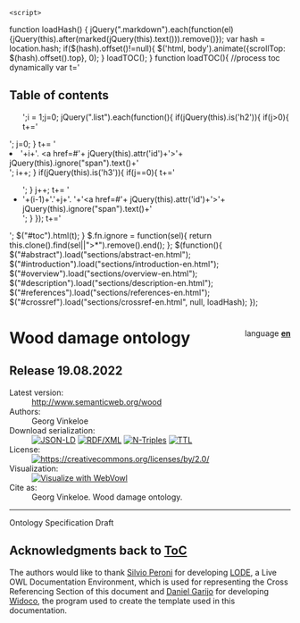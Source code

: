 <html>
<head>
<meta http-equiv="content-type" content="text/html; charset=UTF-8" />
 <link rel="stylesheet" href="resources/primer.css" media="screen" />    <link rel="stylesheet" href="resources/rec.css" media="screen" />    <link rel="stylesheet" href="resources/extra.css" media="screen" />    <link rel="stylesheet" href="resources/owl.css" media="screen" />    <title>Wood damage ontology</title>


<!-- SCHEMA.ORG METADATA -->
<script type="application/ld+json">{"@context":"https://schema.org","@type":"TechArticle","url":"http://www.semanticweb.org/wood","image":"http://vowl.visualdataweb.org/webvowl/#iri=http://www.semanticweb.org/wood","name":"Wood damage ontology", "headline":"The "Wood damage ontology" helps to define and document wood damages in construction. Wood damage experts can use this ontology for writing reports. It focuses on wood components and can be used in all areas of structural damage where wood has been installed. It is an extension of the damage topology ontology (dot) and falls under the category of classified damage. It defines damage types, associated causes, repair methods and investigation procedures. All these categories are part of the report. In the ontology, these categories are defined and have connections to each other.", "datePublished":"19.08.2022", "license":"https://creativecommons.org/licenses/by/2.0/", "author":[{"@type":"Person","name":"Georg Vinkeloe"}]}</script>

<script src="resources/jquery.js"></script> 
<script src="resources/marked.min.js"></script> 
    <script> 
function loadHash() {
  jQuery(".markdown").each(function(el){jQuery(this).after(marked(jQuery(this).text())).remove()});
	var hash = location.hash;
	if($(hash).offset()!=null){
	  $('html, body').animate({scrollTop: $(hash).offset().top}, 0);
}
	loadTOC();
}
function loadTOC(){
	//process toc dynamically
	  var t='<h2>Table of contents</h2><ul>';i = 1;j=0;
	  jQuery(".list").each(function(){
		if(jQuery(this).is('h2')){
			if(j>0){
				t+='</ul>';
				j=0;
			}
			t+= '<li>'+i+'. <a href=#'+ jQuery(this).attr('id')+'>'+ jQuery(this).ignore("span").text()+'</a></li>';
			i++;
		}
		if(jQuery(this).is('h3')){
			if(j==0){
				t+='<ul>';
			}
			j++;
			t+= '<li>'+(i-1)+'.'+j+'. '+'<a href=#'+ jQuery(this).attr('id')+'>'+ jQuery(this).ignore("span").text()+'</a></li>';
		}
	  });
	  t+='</ul>';
	  $("#toc").html(t); 
}
 $.fn.ignore = function(sel){
        return this.clone().find(sel||">*").remove().end();
 };    $(function(){
      $("#abstract").load("sections/abstract-en.html"); 
      $("#introduction").load("sections/introduction-en.html"); 
      $("#overview").load("sections/overview-en.html"); 
      $("#description").load("sections/description-en.html"); 
      $("#references").load("sections/references-en.html"); 
      $("#crossref").load("sections/crossref-en.html", null, loadHash); 
    });
    </script> 
  </head> 

<body>
<div class="container">
<div class="head">
<div style="float:right">language <a href="index-en.html"><b>en</b></a> </div>
<h1>Wood damage ontology</h1>
<h2>Release 19.08.2022</h2>


<dl>
<dt>Latest version:</dt>
<dd><a href="http://www.semanticweb.org/wood">http://www.semanticweb.org/wood</a></dd>
<dt>Authors:</dt>
<dd>Georg Vinkeloe</dd>

<dt>Download serialization:</dt><dd><span><a href="ontology.jsonld" target="_blank"><img src="https://img.shields.io/badge/Format-JSON_LD-blue.svg" alt="JSON-LD" /></a> </span><span><a href="ontology.rdf" target="_blank"><img src="https://img.shields.io/badge/Format-RDF/XML-blue.svg" alt="RDF/XML" /></a> </span><span><a href="ontology.nt" target="_blank"><img src="https://img.shields.io/badge/Format-N_Triples-blue.svg" alt="N-Triples" /></a> </span><span><a href="ontology.ttl" target="_blank"><img src="https://img.shields.io/badge/Format-TTL-blue.svg" alt="TTL" /></a> </span></dd><dt>License:</dt><dd><a href="https://creativecommons.org/licenses/by/2.0/" target="_blank"><img src="https://img.shields.io/badge/License-https://creativecommons.org/licenses/by/2.0/-blue.svg" alt="https://creativecommons.org/licenses/by/2.0/" /></a>
</dd><dt>Visualization:</dt><dd><a href="webvowl/index.html#" target="_blank"><img src="https://img.shields.io/badge/Visualize_with-WebVowl-blue.svg" alt="Visualize with WebVowl" /></a></dd>
<!-- <dt>Evaluation:</dt><dd><a href="OOPSEvaluation/oopsEval.html#" target="_blank"><img src="https://img.shields.io/badge/Evaluate_with-OOPS! (OntOlogy Pitfall Scanner!)-blue.svg" alt="Evaluate with OOPS!" /></a></dd> --><dt>Cite as:</dt>
<dd>Georg Vinkeloe. Wood damage ontology.</dd>
</dl>

<hr/>
</div>
<div class="status">
<div>
<span>Ontology Specification Draft</span>
</div>
</div>     <div id="abstract"></div>
<div id="toc"></div>     <div id="introduction"></div>
     <div id="overview"></div>
     <div id="description"></div>
     <div id="crossref"></div>
     <div id="references"></div>
<div id="acknowledgments">
<h2 id="ack" class="list">Acknowledgments <span class="backlink"> back to <a href="#toc">ToC</a></span></h2>
<p>
The authors would like to thank <a href="http://www.essepuntato.it/">Silvio Peroni</a> for developing <a href="http://www.essepuntato.it/lode">LODE</a>, a Live OWL Documentation Environment, which is used for representing the Cross Referencing Section of this document and <a href="https://w3id.org/people/dgarijo">Daniel Garijo</a> for developing <a href="https://github.com/dgarijo/Widoco">Widoco</a>, the program used to create the template used in this documentation.</p>
</div>


</div>
</body>
</html>
